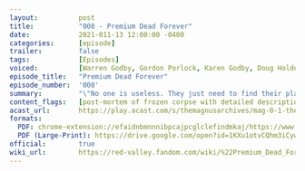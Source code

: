 ```yaml
---
layout:          post
title:           "008 - Premium Dead Forever"
date:            2021-011-13 12:00:00 -0400
categories:      [episode]
trailer:         false
tags:            [Episodes]
voiced:          [Warren Godby, Gordon Porlock, Karen Godby, Doug Holder, Switchboard 1, Tracy, Switchboard 2, Bio Science, Jenni, Voicemail]
episode_title:   "Premium Dead Forever"
episode_number:  '008'
summary:         "\"No one is useless. They just need to find their place."
content_flags:   [post-mortem of frozen corpse with detailed description of damaged and decayed body parts, sawing of cadaver’s skull, removal and dissection of human brain, threat to injure/kill with deadly weapon, intimidation/bullying, explicit language]
acast_url:       https://play.acast.com/s/themagnusarchives/mag-0-1-the-magnus-archives-seed
formats: 
  PDF: chrome-extension://efaidnbmnnnibpcajpcglclefindmkaj/https://www.redvalleypod.com/uploads/1/3/0/2/130220429/rv_s02e02_-_transcript.pdf
  PDF (Large-Print): https://drive.google.com/open?id=1KXu1otvCQhm3iCywMoCS7nKVz0ZS-yZx
official:        true
wiki_url:        https://red-valley.fandom.com/wiki/%22Premium_Dead_Forever%22
---
```

